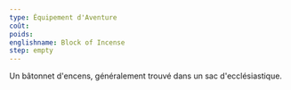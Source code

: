 ```yaml
---
type: Équipement d'Aventure
coût:
poids:
englishname: Block of Incense
step: empty
---
```

Un bâtonnet d'encens, généralement trouvé dans un sac d'ecclésiastique.